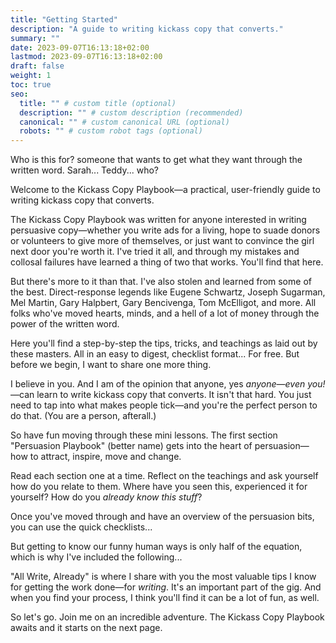 ```yaml
---
title: "Getting Started"
description: "A guide to writing kickass copy that converts."
summary: ""
date: 2023-09-07T16:13:18+02:00
lastmod: 2023-09-07T16:13:18+02:00
draft: false
weight: 1
toc: true
seo:
  title: "" # custom title (optional)
  description: "" # custom description (recommended)
  canonical: "" # custom canonical URL (optional)
  robots: "" # custom robot tags (optional)
---
```

Who is this for? someone that wants to get what they want through the written word. Sarah... Teddy... who?

Welcome to the Kickass Copy Playbook&mdash;a practical, user-friendly guide to writing kickass copy that converts.

The Kickass Copy Playbook was written for anyone interested in writing persuasive copy&mdash;whether you write ads for a living, hope to suade donors or volunteers to give more of themselves, or just want to convince the girl next door you're worth it. I've tried it all, and through my mistakes and collosal failures have learned a thing of two that works. You'll find that here.

But there's more to it than that. I've also stolen and learned from some of the best. Direct-response legends like Eugene Schwartz, Joseph Sugarman, Mel Martin, Gary Halpbert, Gary Bencivenga, Tom McElligot, and more. All folks who've moved hearts, minds, and a hell of a lot of money through the power of the written word.

Here you'll find a step-by-step the tips, tricks, and teachings as laid out by these masters. All in an easy to digest, checklist format... For free. But before we begin, I want to share one more thing.

I believe in you. And I am of the opinion that anyone, yes *anyone*&mdash;*even you!*&mdash;can learn to write kickass copy that converts. It isn't that hard. You just need to tap into what makes people tick&mdash;and you're the perfect person to do that. (You are a person, afterall.)

So have fun moving through these mini lessons. The first section "Persuasion Playbook" (better name) gets into the heart of persuasion&mdash;how to attract, inspire, move and change.

Read each section one at a time. Reflect on the teachings and ask yourself how do you relate to them. Where have you seen this, experienced it for yourself? How do you *already know this stuff*?

Once you've moved through and have an overview of the persuasion bits, you can use the quick checklists...

But getting to know our funny human ways is only half of the equation, which is why I've included the following...

"All Write, Already" is where I share with you the most valuable tips I know for getting the work done&mdash;for *writing*. It's an important part of the gig. And when you find your process, I think you'll find it can be a lot of fun, as well.

So let's go. Join me on an incredible adventure. The Kickass Copy Playbook awaits and it starts on the next page.
